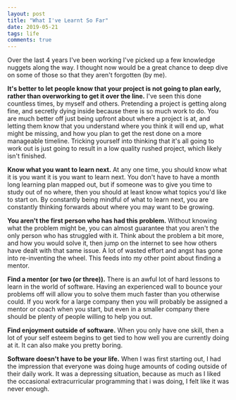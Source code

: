 ```yaml
---
layout: post
title: "What I've Learnt So Far"
date: 2019-05-21
tags: life
comments: true
---
```


Over the last 4 years I've been working I've picked up a few knowledge nuggets along the way. I thought now would be a great chance to deep dive on some of those so that they aren't forgotten (by me).

**It's better to let people know that your project is not going to plan early, rather than overworking to get it over the line.** I've seen this done countless times, by myself and others. Pretending a project is getting along fine, and secretly dying inside because there is so much work to do. You are much better off just being upfront about where a project is at, and letting them know that you understand where you think it will end up, what might be missing, and how you plan to get the rest done on a more manageable timeline. Tricking yourself into thinking that it's all going to work out is just going to result in a low quality rushed project, which likely isn't finished.

**Know what you want to learn next.** At any one time, you should know what it is you want it is you want to learn next. You don't have to have a month long learning plan mapped out, but if someone was to give you time to study out of no where, then you should at least know what topics you'd like to start on. By constantly being mindful of what to learn next, you are constantly thinking forwards about where you may want to be growing.

**You aren't the first person who has had this problem.** Without knowing what the problem might be, you can almost guarantee that you aren't the only person who has struggled with it. Think about the problem a bit more, and how you would solve it, then jump on the internet to see how others have dealt with that same issue. A lot of wasted effort and angst has gone into re-inventing the wheel. This feeds into my other point about finding a mentor.

**Find a mentor (or two (or three)).** There is an awful lot of hard lessons to learn in the world of software. Having an experienced wall to bounce your problems off will allow you to solve them much faster than you otherwise could. If you work for a large company then you will probably be assigned a mentor or coach when you start, but even in a smaller company there should be plenty of people willing to help you out.

**Find enjoyment outside of software.** When you only have one skill, then a lot of your self esteem begins to get tied to how well you are currently doing at it. It can also make you pretty boring.

**Software doesn't have to be your life.** When I was first starting out, I had the impression that everyone was doing huge amounts of coding outside of their daily work. It was a depressing situation, because as much as I liked the occasional extracurricular programming that i was doing, I felt like it was never enough.